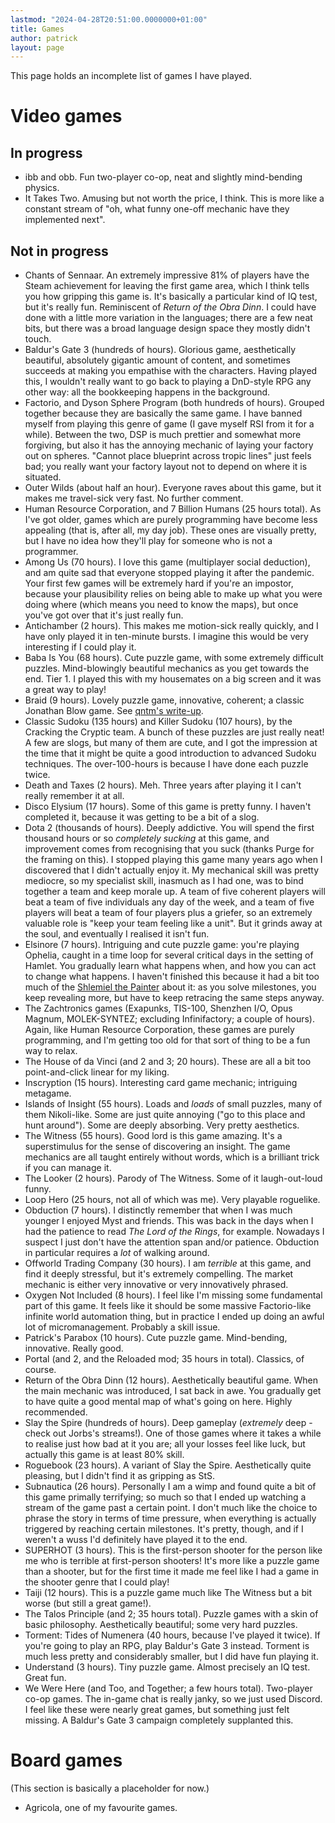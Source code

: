 ```yaml
---
lastmod: "2024-04-28T20:51:00.0000000+01:00"
title: Games
author: patrick
layout: page
---
```


This page holds an incomplete list of games I have played.

# Video games

## In progress

* ibb and obb. Fun two-player co-op, neat and slightly mind-bending physics.
* It Takes Two. Amusing but not worth the price, I think. This is more like a constant stream of "oh, what funny one-off mechanic have they implemented next".

## Not in progress

* Chants of Sennaar. An extremely impressive 81% of players have the Steam achievement for leaving the first game area, which I think tells you how gripping this game is. It's basically a particular kind of IQ test, but it's really fun. Reminiscent of _Return of the Obra Dinn_. I could have done with a little more variation in the languages; there are a few neat bits, but there was a broad language design space they mostly didn't touch.
* Baldur's Gate 3 (hundreds of hours). Glorious game, aesthetically beautiful, absolutely gigantic amount of content, and sometimes succeeds at making you empathise with the characters. Having played this, I wouldn't really want to go back to playing a DnD-style RPG any other way: all the bookkeeping happens in the background.
* Factorio, and Dyson Sphere Program (both hundreds of hours). Grouped together because they are basically the same game. I have banned myself from playing this genre of game (I gave myself RSI from it for a while). Between the two, DSP is much prettier and somewhat more forgiving, but also it has the annoying mechanic of laying your factory out on spheres. "Cannot place blueprint across tropic lines" just feels bad; you really want your factory layout not to depend on where it is situated.
* Outer Wilds (about half an hour). Everyone raves about this game, but it makes me travel-sick very fast. No further comment.
* Human Resource Corporation, and 7 Billion Humans (25 hours total). As I've got older, games which are purely programming have become less appealing (that is, after all, my day job). These ones are visually pretty, but I have no idea how they'll play for someone who is not a programmer.
* Among Us (70 hours). I love this game (multiplayer social deduction), and am quite sad that everyone stopped playing it after the pandemic. Your first few games will be extremely hard if you're an impostor, because your plausibility relies on being able to make up what you were doing where (which means you need to know the maps), but once you've got over that it's just really fun.
* Antichamber (2 hours). This makes me motion-sick really quickly, and I have only played it in ten-minute bursts. I imagine this would be very interesting if I could play it.
* Baba Is You (68 hours). Cute puzzle game, with some extremely difficult puzzles. Mind-blowingly beautiful mechanics as you get towards the end. Tier 1. I played this with my housemates on a big screen and it was a great way to play!
* Braid (9 hours). Lovely puzzle game, innovative, coherent; a classic Jonathan Blow game. See [qntm's write-up](https://qntm.org/braid).
* Classic Sudoku (135 hours) and Killer Sudoku (107 hours), by the Cracking the Cryptic team. A bunch of these puzzles are just really neat! A few are slogs, but many of them are cute, and I got the impression at the time that it might be quite a good introduction to advanced Sudoku techniques. The over-100-hours is because I have done each puzzle twice.
* Death and Taxes (2 hours). Meh. Three years after playing it I can't really remember it at all.
* Disco Elysium (17 hours). Some of this game is pretty funny. I haven't completed it, because it was getting to be a bit of a slog.
* Dota 2 (thousands of hours). Deeply addictive. You will spend the first thousand hours or so *completely sucking* at this game, and improvement comes from recognising that you suck (thanks Purge for the framing on this). I stopped playing this game many years ago when I discovered that I didn't actually enjoy it. My mechanical skill was pretty mediocre, so my specialist skill, inasmuch as I had one, was to bind together a team and keep morale up. A team of five coherent players will beat a team of five individuals any day of the week, and a team of five players will beat a team of four players plus a griefer, so an extremely valuable role is "keep your team feeling like a unit". But it grinds away at the soul, and eventually I realised it isn't fun.
* Elsinore (7 hours). Intriguing and cute puzzle game: you're playing Ophelia, caught in a time loop for several critical days in the setting of Hamlet. You gradually learn what happens when, and how you can act to change what happens. I haven't finished this because it had a bit too much of the [Shlemiel the Painter](https://www.joelonsoftware.com/2001/12/11/back-to-basics/) about it: as you solve milestones, you keep revealing more, but have to keep retracing the same steps anyway.
* The Zachtronics games (Exapunks, TIS-100, Shenzhen I/O, Opus Magnum, MOLEK-SYNTEZ; excluding Infinifactory; a couple of hours). Again, like Human Resource Corporation, these games are purely programming, and I'm getting too old for that sort of thing to be a fun way to relax.
* The House of da Vinci (and 2 and 3; 20 hours). These are all a bit too point-and-click linear for my liking.
* Inscryption (15 hours). Interesting card game mechanic; intriguing metagame.
* Islands of Insight (55 hours). Loads and *loads* of small puzzles, many of them Nikoli-like. Some are just quite annoying ("go to this place and hunt around"). Some are deeply absorbing. Very pretty aesthetics.
* The Witness (55 hours). Good lord is this game amazing. It's a superstimulus for the sense of discovering an insight. The game mechanics are all taught entirely without words, which is a brilliant trick if you can manage it.
* The Looker (2 hours). Parody of The Witness. Some of it laugh-out-loud funny.
* Loop Hero (25 hours, not all of which was me). Very playable roguelike.
* Obduction (7 hours). I distinctly remember that when I was much younger I enjoyed Myst and friends. This was back in the days when I had the patience to read _The Lord of the Rings_, for example. Nowadays I suspect I just don't have the attention span and/or patience. Obduction in particular requires a *lot* of walking around.
* Offworld Trading Company (30 hours). I am *terrible* at this game, and find it deeply stressful, but it's extremely compelling. The market mechanic is either very innovative or very innovatively phrased.
* Oxygen Not Included (8 hours). I feel like I'm missing some fundamental part of this game. It feels like it should be some massive Factorio-like infinite world automation thing, but in practice I ended up doing an awful lot of micromanagement. Probably a skill issue.
* Patrick's Parabox (10 hours). Cute puzzle game. Mind-bending, innovative. Really good.
* Portal (and 2, and the Reloaded mod; 35 hours in total). Classics, of course. 
* Return of the Obra Dinn (12 hours). Aesthetically beautiful game. When the main mechanic was introduced, I sat back in awe. You gradually get to have quite a good mental map of what's going on here. Highly recommended.
* Slay the Spire (hundreds of hours). Deep gameplay (_extremely_ deep - check out Jorbs's streams!). One of those games where it takes a while to realise just how bad at it you are; all your losses feel like luck, but actually this game is at least 80% skill.
* Roguebook (23 hours). A variant of Slay the Spire. Aesthetically quite pleasing, but I didn't find it as gripping as StS.
* Subnautica (26 hours). Personally I am a wimp and found quite a bit of this game primally terrifying; so much so that I ended up watching a stream of the game past a certain point. I don't much like the choice to phrase the story in terms of time pressure, when everything is actually triggered by reaching certain milestones. It's pretty, though, and if I weren't a wuss I'd definitely have played it to the end.
* SUPERHOT (3 hours). This is the first-person shooter for the person like me who is terrible at first-person shooters! It's more like a puzzle game than a shooter, but for the first time it made me feel like I had a game in the shooter genre that I could play!
* Taiji (12 hours). This is a puzzle game much like The Witness but a bit worse (but still a great game!).
* The Talos Principle (and 2; 35 hours total). Puzzle games with a skin of basic philosophy. Aesthetically beautiful; some very hard puzzles.
* Torment: Tides of Numenera (40 hours, because I've played it twice). If you're going to play an RPG, play Baldur's Gate 3 instead. Torment is much less pretty and considerably smaller, but I did have fun playing it.
* Understand (3 hours). Tiny puzzle game. Almost precisely an IQ test. Great fun.
* We Were Here (and Too, and Together; a few hours total). Two-player co-op games. The in-game chat is really janky, so we just used Discord. I feel like these were nearly great games, but something just felt missing. A Baldur's Gate 3 campaign completely supplanted this.

# Board games

(This section is basically a placeholder for now.)

* Agricola, one of my favourite games.
